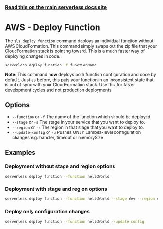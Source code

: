 <!--
title: Serverless Framework Commands - AWS Lambda - Deploy Function
menuText: deploy function
menuOrder: 6
description: Deploy your AWS Lambda functions quickly without cloudformation
layout: Doc
-->

<!-- DOCS-SITE-LINK:START automatically generated  -->
### [Read this on the main serverless docs site](https://www.serverless.com/framework/docs/providers/aws/cli-reference/deploy-function)
<!-- DOCS-SITE-LINK:END -->

# AWS - Deploy Function

The `sls deploy function` command deploys an individual function without AWS CloudFormation.  This command simply swaps out the zip file that your CloudFormation stack is pointing toward.  This is a much faster way of deploying changes in code.

```bash
serverless deploy function -f functionName
```

**Note:** This command **now** deploys both function configuration and code by
default. Just as before, this puts your function in an inconsistent state that
is out of sync with your CloudFormation stack. Use this for faster development
cycles and not production deployments

## Options
- `--function` or `-f` The name of the function which should be deployed
- `--stage` or `-s` The stage in your service that you want to deploy to.
- `--region` or `-r` The region in that stage that you want to deploy to.
- `--update-config` or `-u` Pushes ONLY Lambda-level configuration changes e.g. handler, timeout or memorySize

## Examples

### Deployment without stage and region options

```bash
serverless deploy function --function helloWorld
```

### Deployment with stage and region options

```bash
serverless deploy function --function helloWorld --stage dev --region us-east-1
```

### Deploy only configuration changes

```bash
serverless deploy function --function helloWorld --update-config
```
